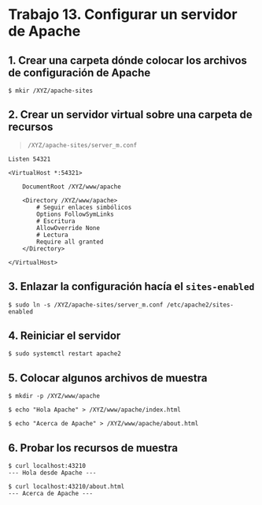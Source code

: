 # Trabajo 13. Configurar un servidor de Apache

## 1. Crear una carpeta dónde colocar los archivos de configuración de Apache

	$ mkir /XYZ/apache-sites

## 2. Crear un servidor virtual sobre una carpeta de recursos

> `/XYZ/apache-sites/server_m.conf`

```
Listen 54321

<VirtualHost *:54321>

	DocumentRoot /XYZ/www/apache

	<Directory /XYZ/www/apache>
		# Seguir enlaces simbólicos
		Options FollowSymLinks
		# Escritura
		AllowOverride None
		# Lectura
		Require all granted
	</Directory>

</VirtualHost>
```

## 3. Enlazar la configuración hacía el `sites-enabled`

	$ sudo ln -s /XYZ/apache-sites/server_m.conf /etc/apache2/sites-enabled

## 4. Reiniciar el servidor

	$ sudo systemctl restart apache2

## 5. Colocar algunos archivos de muestra

	$ mkdir -p /XYZ/www/apache

	$ echo "Hola Apache" > /XYZ/www/apache/index.html

	$ echo "Acerca de Apache" > /XYZ/www/apache/about.html

## 6. Probar los recursos de muestra

	$ curl localhost:43210
	--- Hola desde Apache ---

	$ curl localhost:43210/about.html
	--- Acerca de Apache ---



